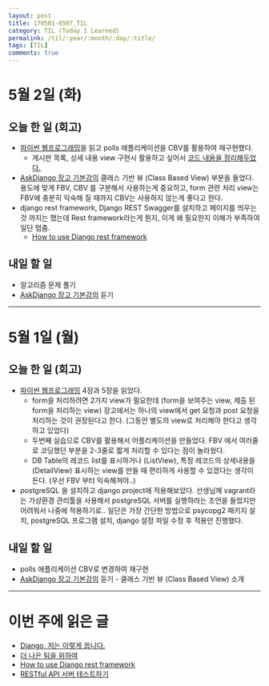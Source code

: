 ```yaml
---
layout: post
title: 170501-0507_TIL
category: TIL (Today I Learned)
permalink: /til/:year/:month/:day/:title/
tags: [TIL]
comments: true
---
```



# 5월 2일 (화)
## 오늘 한 일 (회고)
- [파이썬 웹프로그래밍](http://www.yes24.com/24/goods/17295239?scode=032&OzSrank=1)을 읽고 polls 애플리케이션을 CBV를 활용하여 재구현했다.
  - 게시판 목록, 상세 내용 view 구현시 활용하고 싶어서 [코드 내용을 정리해두었다.](https://wayhome25.github.io/django/2017/05/02/CBV/)
- [AskDjango 장고 기본강의](https://nomade.kr/vod/django/) 클래스 기반 뷰 (Class Based View) 부분을 들었다. 용도에 맞게 FBV, CBV 를 구분해서 사용하는게 중요하고, form 관련 처리 view는 FBV에 충분히 익숙해 질 때까지 CBV는 사용하지 않는게 좋다고 한다.
- django rest framework, Django REST Swagger를 설치하고 페이지를 띄우는 것 까지는 했는데 Rest framework라는게 뭔지, 이게 왜 필요한지 이해가 부족하여 일단 멈춤.
  - [How to use Django rest framework](https://www.buzzvil.com/2016/12/26/how-to-use-django-rest-framework-buzzvil/)

## 내일 할 일
- 알고리즘 문제 풀기
- [AskDjango 장고 기본강의](https://nomade.kr/vod/django/) 듣기

---
# 5월 1일 (월)
## 오늘 한 일 (회고)
- [파이썬 웹프로그래밍](http://www.yes24.com/24/goods/17295239?scode=032&OzSrank=1) 4장과 5장을 읽었다.
  - form을 처리하려면 2가지 view가 필요한데 (form을 보여주는 view, 제출 된 form을 처리하는 view)
    장고에서는 하나의 view에서 get 요청과 post 요청을 처리하는 것이 권장된다고 한다. (그동안 별도의 view로 처리해야 한다고 생각하고 있었다)
  - 두번째 실습으로 CBV를 활용해서 어플리케이션을 만들었다. FBV 에서 여러줄로 코딩했던 부분을 2-3줄로 짧게 처리할 수 있다는 점이 놀라웠다.
  - DB Table의 레코드 list를 표시하거나 (ListView), 특정 레코드의 상세내용을 (DetailView) 표시하는 view를 만들 때 편리하게 사용할 수 있겠다는 생각이 든다. (우선 FBV 부터 익숙해져야..)
- postgreSQL 을 설치하고 django project에 적용해보았다. 선생님께 vagrant라는 가상환경 관리툴을 사용해서 postgreSQL 서버를 실행하라는 조언을 들었지만 어려워서 나중에 적용하기로.. 일단은 가장 간단한 방법으로 psycopg2 패키지 설치, postgreSQL 프로그램 설치, django 설정 파일 수정 후 적용만 진행했다.

## 내일 할 일
- polls 애플리케이션 CBV로 변경하여 재구현
- [AskDjango 장고 기본강의](https://nomade.kr/vod/django/) 듣기 - 클래스 기반 뷰 (Class Based View) 소개

---

# 이번 주에 읽은 글
- [Django, 저는 이렇게 씁니다.](https://www.slideshare.net/perhapsspy/django-42665652)
- [더 나은 팀을 위하여](https://www.slideshare.net/HeejongAhn/ss-73274788)
- [How to use Django rest framework](https://www.buzzvil.com/2016/12/26/how-to-use-django-rest-framework-buzzvil/)
- [RESTful API 서버 테스트하기](http://blog.sapzil.org/2017/03/12/testing-restful-api-servers/)
